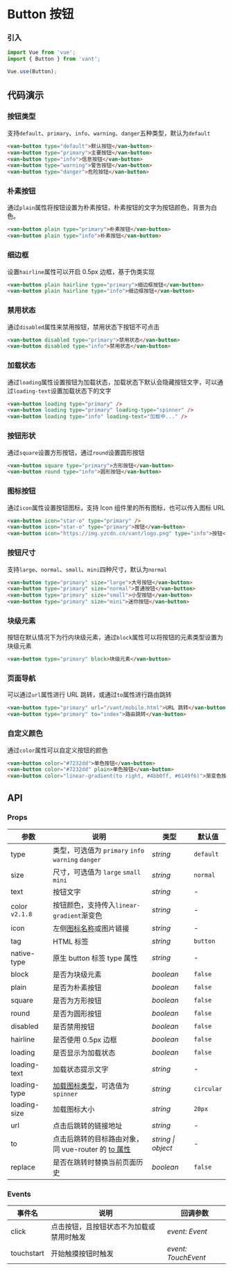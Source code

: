 # Button 按钮

### 引入

```js
import Vue from 'vue';
import { Button } from 'vant';

Vue.use(Button);
```

## 代码演示

### 按钮类型

支持`default`、`primary`、`info`、`warning`、`danger`五种类型，默认为`default`

```html
<van-button type="default">默认按钮</van-button>
<van-button type="primary">主要按钮</van-button>
<van-button type="info">信息按钮</van-button>
<van-button type="warning">警告按钮</van-button>
<van-button type="danger">危险按钮</van-button>
```

### 朴素按钮

通过`plain`属性将按钮设置为朴素按钮，朴素按钮的文字为按钮颜色，背景为白色。

```html
<van-button plain type="primary">朴素按钮</van-button>
<van-button plain type="info">朴素按钮</van-button>
```

### 细边框

设置`hairline`属性可以开启 0.5px 边框，基于伪类实现

```html
<van-button plain hairline type="primary">细边框按钮</van-button>
<van-button plain hairline type="info">细边框按钮</van-button>
```

### 禁用状态

通过`disabled`属性来禁用按钮，禁用状态下按钮不可点击

```html
<van-button disabled type="primary">禁用状态</van-button>
<van-button disabled type="info">禁用状态</van-button>
```

### 加载状态

通过`loading`属性设置按钮为加载状态，加载状态下默认会隐藏按钮文字，可以通过`loading-text`设置加载状态下的文字

```html 
<van-button loading type="primary" />
<van-button loading type="primary" loading-type="spinner" />
<van-button loading type="info" loading-text="加载中..." />
```

### 按钮形状

通过`square`设置方形按钮，通过`round`设置圆形按钮

```html 
<van-button square type="primary">方形按钮</van-button>
<van-button round type="info">圆形按钮</van-button>
```

### 图标按钮

通过`icon`属性设置按钮图标，支持 Icon 组件里的所有图标，也可以传入图标 URL

```html 
<van-button icon="star-o" type="primary" />
<van-button icon="star-o" type="primary">按钮</van-button>
<van-button icon="https://img.yzcdn.cn/vant/logo.png" type="info">按钮</van-button>
```

### 按钮尺寸

支持`large`、`normal`、`small`、`mini`四种尺寸，默认为`normal`

```html 
<van-button type="primary" size="large">大号按钮</van-button>
<van-button type="primary" size="normal">普通按钮</van-button>
<van-button type="primary" size="small">小型按钮</van-button>
<van-button type="primary" size="mini">迷你按钮</van-button>
```

### 块级元素

按钮在默认情况下为行内块级元素，通过`block`属性可以将按钮的元素类型设置为块级元素

```html
<van-button type="primary" block>块级元素</van-button>
```

### 页面导航

可以通过`url`属性进行 URL 跳转，或通过`to`属性进行路由跳转

```html
<van-button type="primary" url="/vant/mobile.html">URL 跳转</van-button>
<van-button type="primary" to="index">路由跳转</van-button>
```

### 自定义颜色

通过`color`属性可以自定义按钮的颜色

```html
<van-button color="#7232dd">单色按钮</van-button>
<van-button color="#7232dd" plain>单色按钮</van-button>
<van-button color="linear-gradient(to right, #4bb0ff, #6149f6)">渐变色按钮</van-button>
```

## API

### Props

| 参数 | 说明 | 类型 | 默认值 |
|------|------|------|------|
| type | 类型，可选值为 `primary` `info` `warning` `danger` | *string* | `default` |
| size | 尺寸，可选值为 `large` `small` `mini` | *string* | `normal` |
| text | 按钮文字 | *string* | - |
| color `v2.1.8` | 按钮颜色，支持传入`linear-gradient`渐变色 | *string* | - |
| icon | 左侧[图标名称](#/zh-CN/icon)或图片链接 | *string* | - |
| tag | HTML 标签 | *string* | `button` |
| native-type | 原生 button 标签 type 属性 | *string* | - |
| block | 是否为块级元素 | *boolean* | `false` |
| plain | 是否为朴素按钮 | *boolean* | `false` |
| square | 是否为方形按钮 | *boolean* | `false` |
| round | 是否为圆形按钮 | *boolean* | `false` |
| disabled | 是否禁用按钮 | *boolean* | `false` |
| hairline | 是否使用 0.5px 边框 | *boolean* | `false` |
| loading | 是否显示为加载状态 | *boolean* | `false` |
| loading-text | 加载状态提示文字 | *string* | - |
| loading-type | [加载图标类型](#/zh-CN/loading)，可选值为`spinner` | *string* | `circular` |
| loading-size | 加载图标大小 | *string* | `20px` |
| url | 点击后跳转的链接地址 | *string* | - |
| to | 点击后跳转的目标路由对象，同 vue-router 的 [to 属性](https://router.vuejs.org/zh/api/#to) | *string \| object* | - |
| replace | 是否在跳转时替换当前页面历史 | *boolean* | `false` |

### Events

| 事件名 | 说明 | 回调参数 |
|------|------|------|
| click | 点击按钮，且按钮状态不为加载或禁用时触发 | *event: Event* |
| touchstart | 开始触摸按钮时触发 | *event: TouchEvent* |
